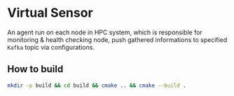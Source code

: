 # Virtual Sensor

An agent run on each node in HPC system, which is responsible for monitoring & health checking node, push gathered informations to specified `Kafka` topic via configurations.

## How to build

```bash
mkdir -p build && cd build && cmake .. && cmake --build .
```
